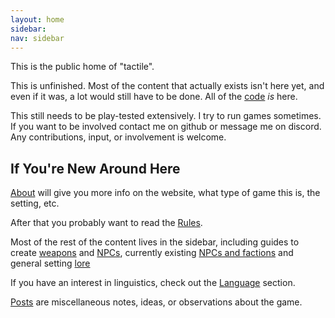 ```yaml
---
layout: home
sidebar:
nav: sidebar
---
```


This is the public home of "tactile".

This is unfinished. Most of the content that actually exists isn't here yet, and even if it was, a lot would still have to be done. All of the [code](./_pages/code_and_downloads/code.md) *is* here. 

This still needs to be play-tested extensively. I try to run games sometimes. If you want to be involved contact me on github or message me on discord. Any contributions, input, or involvement is welcome. 

## If You're New Around Here

[About](./_pages/about.md) will give you more info on the website, what type of game this is, the setting, etc.

After that you probably want to read the [Rules](./_pages/rules_and_resources/rules.md).

Most of the rest of the content lives in the sidebar, including guides to create [weapons](./pages/../_pages/rules_and_resources/weapon_creation.md) and [NPCs](./_pages/rules_and_resources/npc_creation.md), currently existing [NPCs and factions](./_pages/talaje/npcs_and_factions.md) and general setting [lore](./_pages/talaje/lore.md)

If you have an interest in linguistics, check out the [Language](./pages/talaje/../../_pages/talaje/language/language.md) section.

[Posts](./_pages/posts.md) are miscellaneous notes, ideas, or observations about the game.